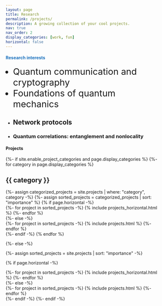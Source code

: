 ```yaml
---
layout: page
title: Research
permalink: /projects/
description: A growing collection of your cool projects.
nav: true
nav_order: 2
display_categories: [work, fun]
horizontal: false
---
```


<!-- wp:heading -->
<h4><span style="color: #1e73be;">Research interests</span></h4>
<!-- /wp:heading -->

<!-- wp:list -->
<ul>
<li style="font-size: 1.8rem;">Quantum communication and cryptography</li>
<li style="font-size: 1.8rem;">Foundations of quantum mechanics</li>
<li><h2>Network protocols</h2></li>
<li><h3>Quantum correlations: entanglement and nonlocality</h3></li>
</ul>
<!-- /wp:list -->

<!-- wp:heading -->
<h4>Projects</h4>
<!-- /wp:heading -->


<!-- pages/projects.md -->
<div class="projects">
{%- if site.enable_project_categories and page.display_categories %}
  <!-- Display categorized projects -->
  {%- for category in page.display_categories %}
  <h2 class="category">{{ category }}</h2>
  {%- assign categorized_projects = site.projects | where: "category", category -%}
  {%- assign sorted_projects = categorized_projects | sort: "importance" %}
  <!-- Generate cards for each project -->
  {% if page.horizontal -%}
  <div class="container">
    <div class="row row-cols-2">
    {%- for project in sorted_projects -%}
      {% include projects_horizontal.html %}
    {%- endfor %}
    </div>
  </div>
  {%- else -%}
  <div class="grid">
    {%- for project in sorted_projects -%}
      {% include projects.html %}
    {%- endfor %}
  </div>
  {%- endif -%}
  {% endfor %}

{%- else -%}
<!-- Display projects without categories -->
  {%- assign sorted_projects = site.projects | sort: "importance" -%}
  <!-- Generate cards for each project -->
  {% if page.horizontal -%}
  <div class="container">
    <div class="row row-cols-2">
    {%- for project in sorted_projects -%}
      {% include projects_horizontal.html %}
    {%- endfor %}
    </div>
  </div>
  {%- else -%}
  <div class="grid">
    {%- for project in sorted_projects -%}
      {% include projects.html %}
    {%- endfor %}
  </div>
  {%- endif -%}
{%- endif -%}
</div>
